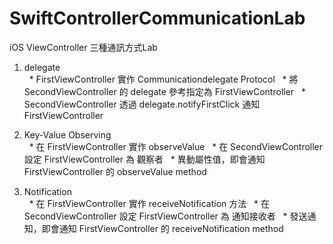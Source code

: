 # SwiftControllerCommunicationLab
iOS ViewController 三種通訊方式Lab

1. delegate  
   * FirstViewController 實作 Communicationdelegate Protocol
   * 將 SecondViewController 的 delegate 參考指定為 FirstViewController
   * SecondViewController 透過 delegate.notifyFirstClick 通知 FirstViewController
 
2. Key-Value Observing  
   * 在 FirstViewController 實作 observeValue
   * 在 SecondViewController 設定 FirstViewController 為 觀察者
   * 異動屬性值，即會通知 FirstViewController 的 observeValue method
   
3. Notification  
   * 在 FirstViewController 實作 receiveNotification 方法
   * 在 SecondViewController 設定 FirstViewController 為 通知接收者
   * 發送通知，即會通知 FirstViewController 的 receiveNotification method
